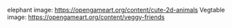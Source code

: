 elephant image: https://opengameart.org/content/cute-2d-animals
Vegtable image: https://opengameart.org/content/veggy-friends